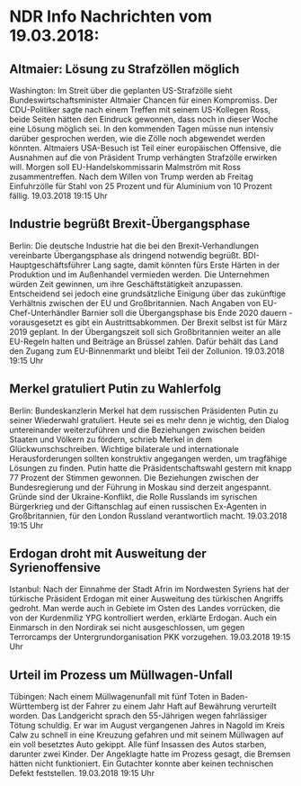 # NDR Info Nachrichten vom 19.03.2018:


## Altmaier: Lösung zu Strafzöllen möglich
Washington: Im Streit über die geplanten US-Strafzölle sieht Bundeswirtschaftsminister Altmaier Chancen für einen Kompromiss. Der CDU-Politiker sagte nach einem Treffen mit seinem US-Kollegen Ross, beide Seiten hätten den Eindruck gewonnen, dass noch in dieser Woche eine Lösung möglich sei. In den kommenden Tagen müsse nun intensiv darüber gesprochen werden, wie die Zölle noch abgewendet werden könnten. Altmaiers USA-Besuch ist Teil einer europäischen Offensive, die Ausnahmen auf die von Präsident Trump verhängten Strafzölle erwirken will. Morgen soll EU-Handelskommissarin Malmström mit Ross zusammentreffen. Nach dem Willen von Trump werden ab Freitag Einfuhrzölle für Stahl von 25 Prozent und für Aluminium von 10 Prozent fällig. 19.03.2018 19:15 Uhr 

## Industrie begrüßt Brexit-Übergangsphase
Berlin: Die deutsche Industrie hat die bei den Brexit-Verhandlungen vereinbarte Übergangsphase als dringend notwendig begrüßt. BDI-Hauptgeschäftsführer Lang sagte, damit könnten fürs Erste Härten in der Produktion und im Außenhandel vermieden werden. Die Unternehmen würden Zeit gewinnen, um ihre Geschäftstätigkeit anzupassen. Entscheidend sei jedoch eine grundsätzliche Einigung über das zukünftige Verhältnis zwischen der EU und Großbritannien. Nach Angaben von EU-Chef-Unterhändler Barnier soll die Übergangsphase bis Ende 2020 dauern - vorausgesetzt es gibt ein Austrittsabkommen. Der Brexit selbst ist für März 2019 geplant. In der Übergangszeit soll sich Großbritannien weiter an alle EU-Regeln halten und Beiträge an Brüssel zahlen. Dafür behält das Land den Zugang zum EU-Binnenmarkt und bleibt Teil der Zollunion. 19.03.2018 19:15 Uhr 

## Merkel gratuliert Putin zu Wahlerfolg
Berlin: Bundeskanzlerin Merkel hat dem russischen Präsidenten Putin zu seiner Wiederwahl gratuliert. Heute sei es mehr denn je wichtig, den Dialog untereinander weiterzuführen und die Beziehungen zwischen beiden Staaten und Völkern zu fördern, schrieb Merkel in dem Glückwunschschreiben. Wichtige bilaterale und internationale Herausforderungen sollten konstruktiv angegangen werden, um tragfähige Lösungen zu finden. Putin hatte die Präsidentschaftswahl gestern mit knapp 77 Prozent der Stimmen gewonnen. Die Beziehungen zwischen der Bundesregierung und der Führung in Moskau sind derzeit angespannt. Gründe sind der Ukraine-Konflikt, die Rolle Russlands im syrischen Bürgerkrieg und der Giftanschlag auf einen russischen Ex-Agenten in Großbritannien, für den London Russland verantwortlich macht. 19.03.2018 19:15 Uhr 

## Erdogan droht mit Ausweitung der Syrienoffensive
Istanbul: Nach der Einnahme der Stadt Afrin im Nordwesten Syriens hat der türkische Präsident Erdogan mit einer Ausweitung des türkischen Angriffs gedroht. Man werde auch in Gebiete im Osten des Landes vorrücken, die von der Kurdenmiliz YPG kontrolliert werden, erklärte Erdogan. Auch ein Einmarsch in den Nordirak sei nicht ausgeschlossen, um gegen Terrorcamps der Untergrundorganisation PKK vorzugehen. 19.03.2018 19:15 Uhr 

## Urteil im Prozess um Müllwagen-Unfall
Tübingen: Nach einem Müllwagenunfall mit fünf Toten in Baden-Württemberg ist der Fahrer zu einem Jahr Haft auf Bewährung verurteilt worden. Das Landgericht sprach den 55-Jährigen wegen fahrlässiger Tötung schuldig. Er war im August vergangenen Jahres in Nagold im Kreis Calw zu schnell in eine Kreuzung gefahren und mit seinem Müllwagen auf ein voll besetztes Auto gekippt. Alle fünf Insassen des Autos starben, darunter zwei Kinder. Der Angeklagte hatte im Prozess gesagt, die Bremsen hätten nicht funktioniert. Ein Gutachter konnte aber keinen technischen Defekt feststellen. 19.03.2018 19:15 Uhr 
